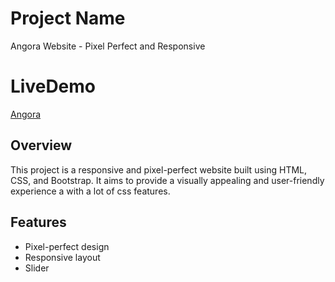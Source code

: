 # Project Name

Angora Website - Pixel Perfect and Responsive
# LiveDemo
[Angora](https://effortless-daffodil-6a74b2.netlify.app/)

## Overview

This project is a responsive and pixel-perfect website built using HTML, CSS, and Bootstrap. It aims to provide a visually appealing and user-friendly experience a with a lot of css features.

## Features

- Pixel-perfect design
- Responsive layout
- Slider
